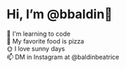 <h1> Hi, I’m @bbaldin💖</h1>
<body>
  <p> 👻 I'm learning to code
  <br>🍓 My favorite food is pizza
  <br>🌞 I love sunny days
  <br>📫 DM in Instagram at @baldinbeatrice
  </p>
</body>

